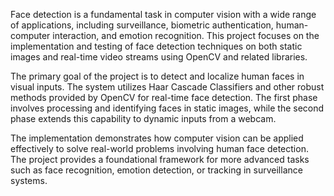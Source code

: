 Face detection is a fundamental task in computer vision with a wide range of applications, including surveillance, biometric authentication, human-computer interaction, and emotion recognition. This project focuses on the implementation and testing of face detection techniques on both static images and real-time video streams using OpenCV and related libraries.

The primary goal of the project is to detect and localize human faces in visual inputs. The system utilizes Haar Cascade Classifiers and other robust methods provided by OpenCV for real-time face detection. The first phase involves processing and identifying faces in static images, while the second phase extends this capability to dynamic inputs from a webcam.

The implementation demonstrates how computer vision can be applied effectively to solve real-world problems involving human face detection. The project provides a foundational framework for more advanced tasks such as face recognition, emotion detection, or tracking in surveillance systems.
